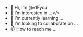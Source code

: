 - 👋 Hi, I’m @v1Fyou
- 👀 I’m interested in ...</>
- 🌱 I’m currently learning ...
- 💞️ I’m looking to collaborate on ...
- 📫 How to reach me ...

<!---
v1Fyou/v1Fyou is a ✨ special ✨ repository because its `README.md` (this file) appears on your GitHub profile.
You can click the Preview link to take a look at your changes.
--->
